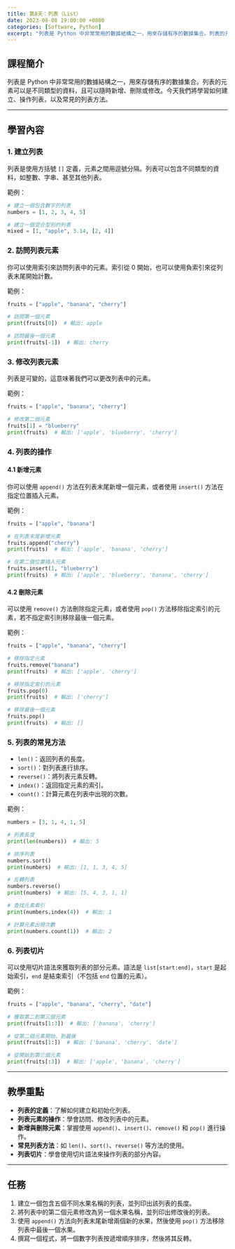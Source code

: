 ```yaml
---
title: 第8天：列表（List）
date: 2023-08-08 19:00:00 +0800
categories: [Software, Python]
excerpt: "列表是 Python 中非常常用的數據結構之一，用來存儲有序的數據集合。列表的元素可以是不同類型的資料，且可以隨時新增、刪除或修改。今天我們將學習如何建立、操作列表，以及常見的列表方法"
---
```


## 課程簡介
列表是 Python 中非常常用的數據結構之一，用來存儲有序的數據集合。列表的元素可以是不同類型的資料，且可以隨時新增、刪除或修改。今天我們將學習如何建立、操作列表，以及常見的列表方法。

---

## 學習內容

### 1. 建立列表

列表是使用方括號 `[]` 定義，元素之間用逗號分隔。列表可以包含不同類型的資料，如整數、字串、甚至其他列表。

範例：
```python
# 建立一個包含數字的列表
numbers = [1, 2, 3, 4, 5]

# 建立一個混合型別的列表
mixed = [1, "apple", 3.14, [2, 4]]
```

### 2. 訪問列表元素

你可以使用索引來訪問列表中的元素。索引從 0 開始，也可以使用負索引來從列表末尾開始計數。

範例：
```python
fruits = ["apple", "banana", "cherry"]

# 訪問第一個元素
print(fruits[0])  # 輸出: apple

# 訪問最後一個元素
print(fruits[-1])  # 輸出: cherry
```

### 3. 修改列表元素

列表是可變的，這意味著我們可以更改列表中的元素。

範例：
```python
fruits = ["apple", "banana", "cherry"]

# 修改第二個元素
fruits[1] = "blueberry"
print(fruits)  # 輸出: ['apple', 'blueberry', 'cherry']
```

### 4. 列表的操作

#### 4.1 新增元素

你可以使用 `append()` 方法在列表末尾新增一個元素，或者使用 `insert()` 方法在指定位置插入元素。

範例：
```python
fruits = ["apple", "banana"]

# 在列表末尾新增元素
fruits.append("cherry")
print(fruits)  # 輸出: ['apple', 'banana', 'cherry']

# 在第二個位置插入元素
fruits.insert(1, "blueberry")
print(fruits)  # 輸出: ['apple', 'blueberry', 'banana', 'cherry']
```

#### 4.2 刪除元素

可以使用 `remove()` 方法刪除指定元素，或者使用 `pop()` 方法移除指定索引的元素，若不指定索引則移除最後一個元素。

範例：
```python
fruits = ["apple", "banana", "cherry"]

# 移除指定元素
fruits.remove("banana")
print(fruits)  # 輸出: ['apple', 'cherry']

# 移除指定索引的元素
fruits.pop(0)
print(fruits)  # 輸出: ['cherry']

# 移除最後一個元素
fruits.pop()
print(fruits)  # 輸出: []
```

### 5. 列表的常見方法

- `len()`：返回列表的長度。
- `sort()`：對列表進行排序。
- `reverse()`：將列表元素反轉。
- `index()`：返回指定元素的索引。
- `count()`：計算元素在列表中出現的次數。

範例：
```python
numbers = [3, 1, 4, 1, 5]

# 列表長度
print(len(numbers))  # 輸出: 5

# 排序列表
numbers.sort()
print(numbers)  # 輸出: [1, 1, 3, 4, 5]

# 反轉列表
numbers.reverse()
print(numbers)  # 輸出: [5, 4, 3, 1, 1]

# 查找元素索引
print(numbers.index(4))  # 輸出: 1

# 計算元素出現次數
print(numbers.count(1))  # 輸出: 2
```

### 6. 列表切片

可以使用切片語法來獲取列表的部分元素。語法是 `list[start:end]`，`start` 是起始索引，`end` 是結束索引（不包括 `end` 位置的元素）。

範例：
```python
fruits = ["apple", "banana", "cherry", "date"]

# 獲取第二到第三個元素
print(fruits[1:3])  # 輸出: ['banana', 'cherry']

# 從第二個元素開始，到最後
print(fruits[1:])  # 輸出: ['banana', 'cherry', 'date']

# 從開始到第三個元素
print(fruits[:3])  # 輸出: ['apple', 'banana', 'cherry']
```

---

## 教學重點
- **列表的定義**：了解如何建立和初始化列表。
- **列表元素的操作**：學會訪問、修改列表中的元素。
- **新增與刪除元素**：掌握使用 `append()`、`insert()`、`remove()` 和 `pop()` 進行操作。
- **常見列表方法**：如 `len()`、`sort()`、`reverse()` 等方法的使用。
- **列表切片**：學會使用切片語法來操作列表的部分內容。

---

## 任務
1. 建立一個包含五個不同水果名稱的列表，並列印出該列表的長度。
2. 將列表中的第二個元素修改為另一個水果名稱，並列印出修改後的列表。
3. 使用 `append()` 方法向列表末尾新增兩個新的水果，然後使用 `pop()` 方法移除列表中最後一個水果。
4. 撰寫一個程式，將一個數字列表按遞增順序排序，然後將其反轉。
